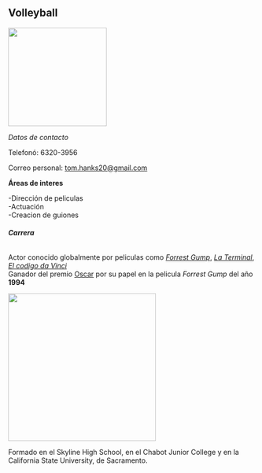 ## Volleyball 
<img src="volleyball.jpg" width="200">

*Datos de contacto*

Telefonó: 6320-3956

Correo personal: tom.hanks20@gmail.com

**Áreas de interes**

-Dirección de peliculas  
-Actuación  
-Creacion de guiones 

###### **Carrera**

Actor conocido globalmente por peliculas como [*Forrest Gump*](https://es.wikipedia.org/wiki/Forrest_Gump_(pel%C3%ADcula)), [*La Terminal*](https://es.wikipedia.org/wiki/La_terminal_(pel%C3%ADcula_de_2004)), [*El codigo da Vinci*](https://es.wikipedia.org/wiki/El_c%C3%B3digo_Da_Vinci)  
Ganador del premio [Oscar](https://es.wikipedia.org/wiki/Premios_%C3%93scar) por su papel en la pelicula *Forrest Gump* del año **1994**

<img src="https://www.indiewire.com/wp-content/uploads/2020/09/forrest-gump.png" width="300">

Formado en el Skyline High School, en el Chabot Junior College y en la California State University, de Sacramento.
